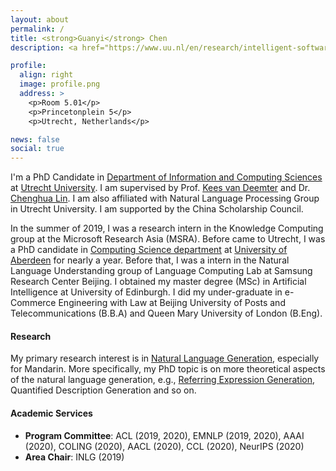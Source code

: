 ```yaml
---
layout: about
permalink: /
title: <strong>Guanyi</strong> Chen
description: <a href="https://www.uu.nl/en/research/intelligent-software-systems/natural-language-processing">Natural Language Processing Group</a><br/> Department of Information and Computing Sciences<br> Utrecht University

profile:
  align: right
  image: profile.png
  address: >
    <p>Room 5.01</p>
    <p>Princetonplein 5</p>
    <p>Utrecht, Netherlands</p>

news: false
social: true
---
```


I'm a PhD Candidate in [Department of Information and Computing Sciences](https://www.uu.nl/en/organisation/department-of-information-and-computing-sciences) at [Utrecht University](https://www.uu.nl/). I am supervised by Prof. [Kees van Deemter](http://homepages.abdn.ac.uk/k.vdeemter/pages/) and Dr. [Chenghua Lin](https://chenghualin.wordpress.com/). I am also affiliated with Natural Language Processing Group in Utrecht University. I am supported by the China Scholarship Council.

In the summer of 2019, I was a research intern in the Knowledge Computing group at the Microsoft Research Asia (MSRA). Before came to Utrecht, I was a PhD candidate in [Computing Science department](https://www.abdn.ac.uk/ncs/departments/computing-science/index.php) at [University of Aberdeen](https://www.abdn.ac.uk/) for nearly a year. Before that, I was a intern in the Natural Language Understanding group of Language Computing Lab at Samsung Research Center Beijing. I obtained my master degree (MSc) in Artificial Intelligence at University of Edinburgh. I did my under-graduate in e-Commerce Engineering with Law at Beijing University of Posts and Telecommunications (B.B.A) and Queen Mary University of London (B.Eng).


#### Research

My primary research interest is in [Natural Language Generation](https://en.wikipedia.org/wiki/Natural_language_generation), especially for Mandarin. More specifically, my PhD topic is on more theoretical aspects of the natural language generation, e.g., [Referring Expression Generation](http://aura.abdn.ac.uk/handle/2164/8956), Quantified Description Generation and so on.

#### Academic Services

- **Program Committee**: ACL (2019, 2020), EMNLP (2019, 2020), AAAI (2020), COLING (2020), AACL (2020), CCL (2020), NeurIPS (2020)
- **Area Chair**: INLG (2019)
